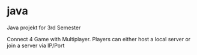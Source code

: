 # java
Java projekt for 3rd Semester

Connect 4 Game with Multiplayer. Players can either host a local server or join a server via IP/Port
